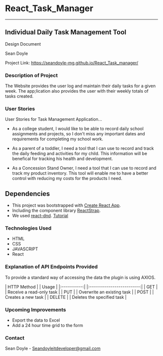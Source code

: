 # React_Task_Manager

---
## Individual Daily Task Management Tool  

Design Document

Sean Doyle

Project Link: https://seandoyle-mg.github.io/React_Task_manager/

### Description of Project

The Website provides the user log and maintain their daily tasks for a given week.  The app;lication also provides the user with their weekly totals of tasks created.

### User Stories

User Stories for Task Management Application...

-	As a college student, I would like to be able to record daily school assignments and projects, so I don't miss any important dates and requirements for completing my school work. 

-	As a parent of a toddler, I need a tool that I can use to record and track the daily feeding and activities for my child. This information will be benefical for tracking his health and development.

-	As a Concession Stand Owner, I need a tool that I can use to record and track my product inventory.  This tool will enable me to have a better control with reducing my costs for the products I need. 

## Dependencies

- This project was bootstrapped with [Create React App](https://github.com/facebook/create-react-app).
- Including the component library [ReactStrap](https://reactstrap.github.io/?path=/story/home-installation--page).
- We used [react-dnd](https://react-dnd.github.io/react-dnd/about). [Tutorial](https://react-dnd.github.io/react-dnd/docs/tutorial)

### Technologies Used
- HTML
- CSS
- JAVASCRIPT
- React

### Explanation of API Endpoints Provided
To provide a standard way of accessing the data the plugin is using AXIOS.

| HTTP Method | |	      Usage              |
|:-----------:| |:--------------------------:|
| GET         |	| Receive a read-only task   |
| PUT         | | Overwrite an existing task |
| POST        | | Creates a new task         |
| DELETE      | | Deletes the specified task |

### Upcoming Improvements  
- Export the data to Excel
- Add a 24 hour time grid to the form

### Contact
Sean Doyle - Seandoyleitdeveloper@gmail.com

